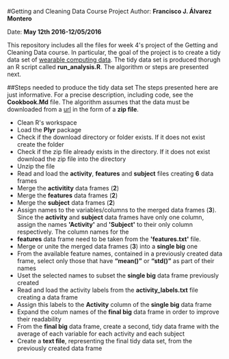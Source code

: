 #Getting and Cleaning Data Course Project
Author: **Francisco J. Álvarez Montero**

Date: **May 12th 2016-12/05/2016**

This repository includes all the files for week 4's project of the Getting and Cleaning Data course. In particular, the goal of the project is to create a tidy data set of [wearable computing data](http://archive.ics.uci.edu/ml/datasets/Human+Activity+Recognition+Using+Smartphones). The tidy data set is produced thorugh an R script called **run_analysis.R**. The algorithm or steps are presented next.

##Steps needed to produce the tidy data set
The steps presented here are just informative. For a precise description, including code, see the **Cookbook.Md** file. The algorithm assumes that the data must be downloaded from a [url](https://d396qusza40orc.cloudfront.net/getdata%2Fprojectfiles%2FUCI%20HAR%20Dataset.zip) in the form of a **zip file**. 

- Clean R's workspace
- Load the **Plyr** package
- Check if the download directory or folder exists. If it does not exist create the folder
- Check if the zip file already exists in the directory. If it does not exist download the zip file into the directory
- Unzip the file
- Read and load the **activity**, **features** and **subject** files creating **6** data frames
- Merge the **activitity** data frames (**2**)
- Merge the **features** data frames (**2**)
- Merge the **subject** data frames (**2**)
- Assign names to the variables/columns to the merged data frames (**3**). Since the **activity** and **subject** data frames have only one column, assign the names **'Activity'** and **'Subject'** to their only column respectively. The column names for the 
- **features** data frame need to be taken from the **'features.txt'** file.
- Merge or unite the merged data frames (**3**) into a **single big** one
- From the available feature names, contained in a previously created data frame, select only  those that have **“mean()”** or **“std()”** as part of their names
- Uset the selected names to subset the **single big** data frame previously created
- Read and load the activity labels from the **activity_labels.txt** file creating a data frame
- Assign this labels to the  **Activity** column of the **single big** data frame
- Expand the colum names of the **final big** data frame in order to improve their readability
- From the **final big** data frame, create a second, tidy data frame with the average of each variable for each activity and each subject
- Create a **text file**, representing the final tidy data set, from the previously created data frame


